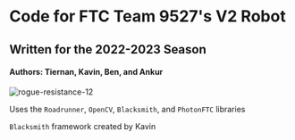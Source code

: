 # Code for FTC Team 9527's V2 Robot
## Written for the 2022-2023 Season
#### Authors: Tiernan, Kavin, Ben, and Ankur

![rogue-resistance-12](https://user-images.githubusercontent.com/82475207/209867480-d5c6afd0-0fec-41bf-9980-9b13cd6d1b3c.png)


Uses the `Roadrunner`, `OpenCV`, `Blacksmith`, and `PhotonFTC` libraries

`Blacksmith` framework created by Kavin
